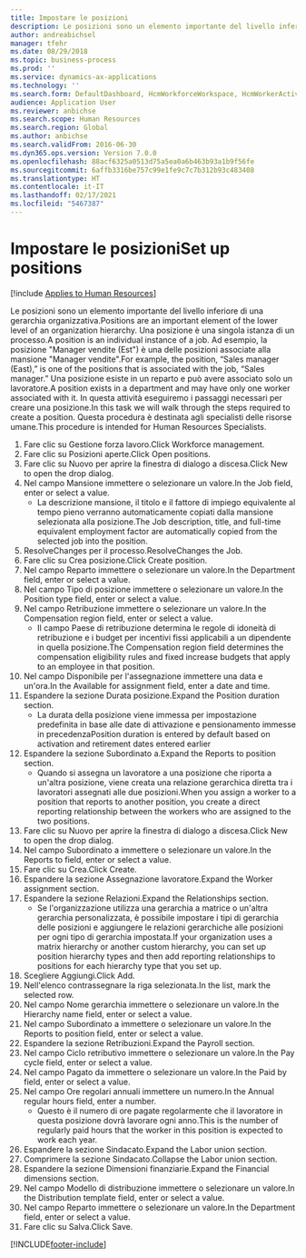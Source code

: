 ```yaml
---
title: Impostare le posizioni
description: Le posizioni sono un elemento importante del livello inferiore di una gerarchia organizzativa.
author: andreabichsel
manager: tfehr
ms.date: 08/29/2018
ms.topic: business-process
ms.prod: ''
ms.service: dynamics-ax-applications
ms.technology: ''
ms.search.form: DefaultDashboard, HcmWorkforceWorkspace, HcmWorkerActivityChart, HcmAllWorkersListPart, HcmPosition, HcmPositionNewPosition, HcmJobLookup, HcmPositionReportsToDialog, HcmPositionLookup, FinancialDimensionDefaultTemplatesLookup, DimensionLookup, HcmPersonnelManagementWorkspace
audience: Application User
ms.reviewer: anbichse
ms.search.scope: Human Resources
ms.search.region: Global
ms.author: anbichse
ms.search.validFrom: 2016-06-30
ms.dyn365.ops.version: Version 7.0.0
ms.openlocfilehash: 88acf6325a0513d75a5ea0a6b463b93a1b9f56fe
ms.sourcegitcommit: 6affb3316be757c99e1fe9c7c7b312b93c483408
ms.translationtype: HT
ms.contentlocale: it-IT
ms.lasthandoff: 02/17/2021
ms.locfileid: "5467387"
---
```

# <a name="set-up-positions"></a><span data-ttu-id="4137a-103">Impostare le posizioni</span><span class="sxs-lookup"><span data-stu-id="4137a-103">Set up positions</span></span>

[!include [Applies to Human Resources](../includes/applies-to-hr.md)]



<span data-ttu-id="4137a-104">Le posizioni sono un elemento importante del livello inferiore di una gerarchia organizzativa.</span><span class="sxs-lookup"><span data-stu-id="4137a-104">Positions are an important element of the lower level of an organization hierarchy.</span></span> <span data-ttu-id="4137a-105">Una posizione è una singola istanza di un processo.</span><span class="sxs-lookup"><span data-stu-id="4137a-105">A position is an individual instance of a job.</span></span> <span data-ttu-id="4137a-106">Ad esempio, la posizione "Manager vendite (Est") è una delle posizioni associate alla mansione "Manager vendite".</span><span class="sxs-lookup"><span data-stu-id="4137a-106">For example, the position, “Sales manager (East),” is one of the positions that is associated with the job, “Sales manager.”</span></span> <span data-ttu-id="4137a-107">Una posizione esiste in un reparto e può avere associato solo un lavoratore.</span><span class="sxs-lookup"><span data-stu-id="4137a-107">A position exists in a department and may have only one worker associated with it.</span></span> <span data-ttu-id="4137a-108">In questa attività eseguiremo i passaggi necessari per creare una posizione.</span><span class="sxs-lookup"><span data-stu-id="4137a-108">In this task we will walk through the steps required to create a position.</span></span> <span data-ttu-id="4137a-109">Questa procedura è destinata agli specialisti delle risorse umane.</span><span class="sxs-lookup"><span data-stu-id="4137a-109">This procedure is intended for Human Resources Specialists.</span></span>

1. <span data-ttu-id="4137a-110">Fare clic su Gestione forza lavoro.</span><span class="sxs-lookup"><span data-stu-id="4137a-110">Click Workforce management.</span></span>
2. <span data-ttu-id="4137a-111">Fare clic su Posizioni aperte.</span><span class="sxs-lookup"><span data-stu-id="4137a-111">Click Open positions.</span></span>
3. <span data-ttu-id="4137a-112">Fare clic su Nuovo per aprire la finestra di dialogo a discesa.</span><span class="sxs-lookup"><span data-stu-id="4137a-112">Click New to open the drop dialog.</span></span>
4. <span data-ttu-id="4137a-113">Nel campo Mansione immettere o selezionare un valore.</span><span class="sxs-lookup"><span data-stu-id="4137a-113">In the Job field, enter or select a value.</span></span>
    * <span data-ttu-id="4137a-114">La descrizione mansione, il titolo e il fattore di impiego equivalente al tempo pieno verranno automaticamente copiati dalla mansione selezionata alla posizione.</span><span class="sxs-lookup"><span data-stu-id="4137a-114">The Job description, title, and full-time equivalent employment factor are automatically copied from the selected job into the position.</span></span>  
5. <span data-ttu-id="4137a-115">ResolveChanges per il processo.</span><span class="sxs-lookup"><span data-stu-id="4137a-115">ResolveChanges the Job.</span></span>
6. <span data-ttu-id="4137a-116">Fare clic su Crea posizione.</span><span class="sxs-lookup"><span data-stu-id="4137a-116">Click Create position.</span></span>
7. <span data-ttu-id="4137a-117">Nel campo Reparto immettere o selezionare un valore.</span><span class="sxs-lookup"><span data-stu-id="4137a-117">In the Department field, enter or select a value.</span></span>
8. <span data-ttu-id="4137a-118">Nel campo Tipo di posizione immettere o selezionare un valore.</span><span class="sxs-lookup"><span data-stu-id="4137a-118">In the Position type field, enter or select a value.</span></span>
9. <span data-ttu-id="4137a-119">Nel campo Retribuzione immettere o selezionare un valore.</span><span class="sxs-lookup"><span data-stu-id="4137a-119">In the Compensation region field, enter or select a value.</span></span>
    * <span data-ttu-id="4137a-120">Il campo Paese di retribuzione determina le regole di idoneità di retribuzione e i budget per incentivi fissi applicabili a un dipendente in quella posizione.</span><span class="sxs-lookup"><span data-stu-id="4137a-120">The Compensation region field determines the compensation eligibility rules and fixed increase budgets that apply to an employee in that position.</span></span>  
10. <span data-ttu-id="4137a-121">Nel campo Disponibile per l'assegnazione immettere una data e un'ora.</span><span class="sxs-lookup"><span data-stu-id="4137a-121">In the Available for assignment field, enter a date and time.</span></span>
11. <span data-ttu-id="4137a-122">Espandere la sezione Durata posizione.</span><span class="sxs-lookup"><span data-stu-id="4137a-122">Expand the Position duration section.</span></span>
    * <span data-ttu-id="4137a-123">La durata della posizione viene immessa per impostazione predefinita in base alle date di attivazione e pensionamento immesse in precedenza</span><span class="sxs-lookup"><span data-stu-id="4137a-123">Position duration is entered by default based on activation and retirement dates entered earlier</span></span>  
12. <span data-ttu-id="4137a-124">Espandere la sezione Subordinato a.</span><span class="sxs-lookup"><span data-stu-id="4137a-124">Expand the Reports to position section.</span></span>
    * <span data-ttu-id="4137a-125">Quando si assegna un lavoratore a una posizione che riporta a un'altra posizione, viene creata una relazione gerarchica diretta tra i lavoratori assegnati alle due posizioni.</span><span class="sxs-lookup"><span data-stu-id="4137a-125">When you assign a worker to a position that reports to another position, you create a direct reporting relationship between the workers who are assigned to the two positions.</span></span>  
13. <span data-ttu-id="4137a-126">Fare clic su Nuovo per aprire la finestra di dialogo a discesa.</span><span class="sxs-lookup"><span data-stu-id="4137a-126">Click New to open the drop dialog.</span></span>
14. <span data-ttu-id="4137a-127">Nel campo Subordinato a immettere o selezionare un valore.</span><span class="sxs-lookup"><span data-stu-id="4137a-127">In the Reports to field, enter or select a value.</span></span>
15. <span data-ttu-id="4137a-128">Fare clic su Crea.</span><span class="sxs-lookup"><span data-stu-id="4137a-128">Click Create.</span></span>
16. <span data-ttu-id="4137a-129">Espandere la sezione Assegnazione lavoratore.</span><span class="sxs-lookup"><span data-stu-id="4137a-129">Expand the Worker assignment section.</span></span>
17. <span data-ttu-id="4137a-130">Espandere la sezione Relazioni.</span><span class="sxs-lookup"><span data-stu-id="4137a-130">Expand the Relationships section.</span></span>
    * <span data-ttu-id="4137a-131">Se l'organizzazione utilizza una gerarchia a matrice o un'altra gerarchia personalizzata, è possibile impostare i tipi di gerarchia delle posizioni e aggiungere le relazioni gerarchiche alle posizioni per ogni tipo di gerarchia impostata.</span><span class="sxs-lookup"><span data-stu-id="4137a-131">If your organization uses a matrix hierarchy or another custom hierarchy, you can set up position hierarchy types and then add reporting relationships to positions for each hierarchy type that you set up.</span></span>  
18. <span data-ttu-id="4137a-132">Scegliere Aggiungi.</span><span class="sxs-lookup"><span data-stu-id="4137a-132">Click Add.</span></span>
19. <span data-ttu-id="4137a-133">Nell'elenco contrassegnare la riga selezionata.</span><span class="sxs-lookup"><span data-stu-id="4137a-133">In the list, mark the selected row.</span></span>
20. <span data-ttu-id="4137a-134">Nel campo Nome gerarchia immettere o selezionare un valore.</span><span class="sxs-lookup"><span data-stu-id="4137a-134">In the Hierarchy name field, enter or select a value.</span></span>
21. <span data-ttu-id="4137a-135">Nel campo Subordinato a immettere o selezionare un valore.</span><span class="sxs-lookup"><span data-stu-id="4137a-135">In the Reports to position field, enter or select a value.</span></span>
22. <span data-ttu-id="4137a-136">Espandere la sezione Retribuzioni.</span><span class="sxs-lookup"><span data-stu-id="4137a-136">Expand the Payroll section.</span></span>
23. <span data-ttu-id="4137a-137">Nel campo Ciclo retributivo immettere o selezionare un valore.</span><span class="sxs-lookup"><span data-stu-id="4137a-137">In the Pay cycle field, enter or select a value.</span></span>
24. <span data-ttu-id="4137a-138">Nel campo Pagato da immettere o selezionare un valore.</span><span class="sxs-lookup"><span data-stu-id="4137a-138">In the Paid by field, enter or select a value.</span></span>
25. <span data-ttu-id="4137a-139">Nel campo Ore regolari annuali immettere un numero.</span><span class="sxs-lookup"><span data-stu-id="4137a-139">In the Annual regular hours field, enter a number.</span></span>
    * <span data-ttu-id="4137a-140">Questo è il numero di ore pagate regolarmente che il lavoratore in questa posizione dovrà lavorare ogni anno.</span><span class="sxs-lookup"><span data-stu-id="4137a-140">This is the number of regularly paid hours that the worker in this position is expected to work each year.</span></span>  
26. <span data-ttu-id="4137a-141">Espandere la sezione Sindacato.</span><span class="sxs-lookup"><span data-stu-id="4137a-141">Expand the Labor union section.</span></span>
27. <span data-ttu-id="4137a-142">Comprimere la sezione Sindacato.</span><span class="sxs-lookup"><span data-stu-id="4137a-142">Collapse the Labor union section.</span></span>
28. <span data-ttu-id="4137a-143">Espandere la sezione Dimensioni finanziarie.</span><span class="sxs-lookup"><span data-stu-id="4137a-143">Expand the Financial dimensions section.</span></span>
29. <span data-ttu-id="4137a-144">Nel campo Modello di distribuzione immettere o selezionare un valore.</span><span class="sxs-lookup"><span data-stu-id="4137a-144">In the Distribution template field, enter or select a value.</span></span>
30. <span data-ttu-id="4137a-145">Nel campo Reparto immettere o selezionare un valore.</span><span class="sxs-lookup"><span data-stu-id="4137a-145">In the Department field, enter or select a value.</span></span>
31. <span data-ttu-id="4137a-146">Fare clic su Salva.</span><span class="sxs-lookup"><span data-stu-id="4137a-146">Click Save.</span></span>



[!INCLUDE[footer-include](../includes/footer-banner.md)]